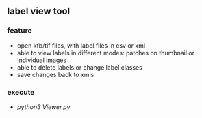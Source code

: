 ## label view tool

### feature
 - open kfb/tif files, with label files in csv or xml
 - able to view labels in different modes: patches on thumbnail or individual images
 - able to delete labels or change label classes
 - save changes back to xmls 

### execute
 - _python3 Viewer.py_